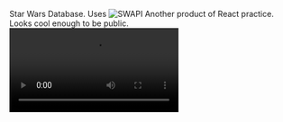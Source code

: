 Star Wars Database. Uses ![SWAPI](https://github.com/phalt/swapi)
Another product of React practice. Looks cool enough to be public.
![](https://i.imgur.com/uDs2mSr.mp4)
